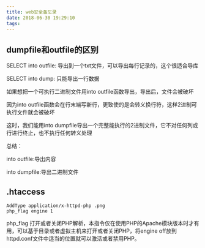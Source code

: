 ```yaml
---
title: web安全备忘录
date: 2018-06-30 19:29:10
tags:
---
```


## dumpfile和outfile的区别

SELECT into outfile: 导出到一个txt文件，可以导出每行记录的，这个很适合导库

SELECT into dump: 只能导出一行数据

如果想把一个可执行二进制文件用into outfile函数导出，导出后，文件会被破坏

因为into outfile函数会在行末端写新行，更致使的是会转义换行符，这样2进制可执行文件就会被破坏

这时，我们能用into dumpfile导出一个完整能执行的2进制文件，它不对任何列或行进行终止，也不执行任何转义处理

总结：

into outfile:导出内容

into dumpfile:导出二进制文件

## .htaccess

```
AddType application/x-httpd-php .png
php_flag engine 1
```

php_flag 打开或者关闭PHP解析，本指令仅在使用PHP的Apache模块版本时才有用，可以基于目录或者虚拟主机来打开或者关闭PHP，将engine off放到httpd.conf文件中适当的位置就可以激活或者禁用PHP。